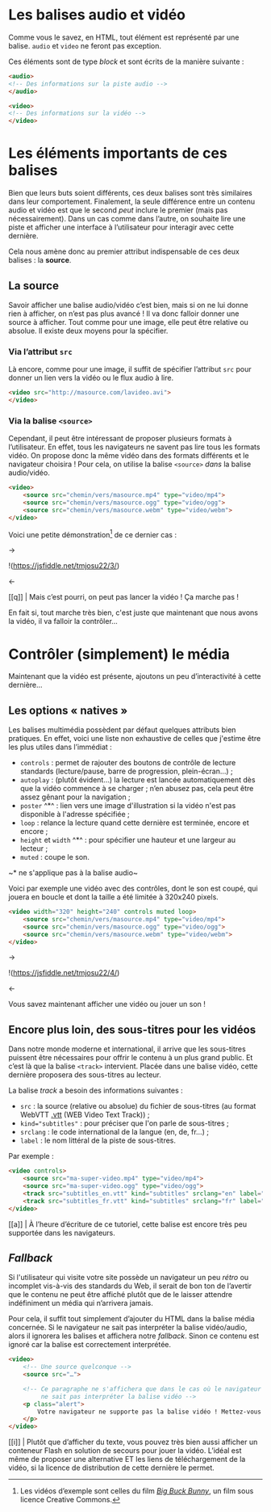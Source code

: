 # Les balises audio et vidéo

Comme vous le savez, en HTML, tout élément est représenté par une balise. `audio` et `video` ne feront pas exception.

Ces éléments sont de type *block* et sont écrits de la manière suivante :

```html
<audio>
<!-- Des informations sur la piste audio -->
</audio>
```

```html
<video>
<!-- Des informations sur la vidéo -->
</video>
```

# Les éléments importants de ces balises

Bien que leurs buts soient différents, ces deux balises sont très similaires dans leur comportement. Finalement, la seule différence entre un contenu audio et vidéo est que le second *peut* inclure le premier (mais pas nécessairement). Dans un cas comme dans l’autre, on souhaite lire une piste et afficher une interface à l’utilisateur pour interagir avec cette dernière.

Cela nous amène donc au premier attribut indispensable de ces deux balises : la **source**.

## La source

Savoir afficher une balise audio/vidéo c’est bien, mais si on ne lui donne rien à afficher, on n’est pas plus avancé ! Il va donc falloir donner une source à afficher. Tout comme pour une image, elle peut être relative ou absolue. Il existe deux moyens pour la spécifier.

### Via l’attribut `src`

Là encore, comme pour une image, il suffit de spécifier l’attribut `src` pour donner un lien vers la vidéo ou le flux audio à lire.

```html
<video src="http://masource.com/lavideo.avi">
</video>
```

### Via la balise `<source>`

Cependant, il peut être intéressant de proposer plusieurs formats à l’utilisateur. En effet, tous les navigateurs ne savent pas lire tous les formats vidéo. On propose donc la même vidéo dans des formats différents et le navigateur choisira ! Pour cela, on utilise la balise `<source>` *dans* la balise audio/vidéo.

```html
<video>
    <source src="chemin/vers/masource.mp4" type="video/mp4">
    <source src="chemin/vers/masource.ogg" type="video/ogg">
    <source src="chemin/vers/masource.webm" type="video/webm">
</video>
```

Voici une petite démonstration[^source] de ce dernier cas :

->

!(https://jsfiddle.net/tmjosu22/3/)

<-

[[q]]
| Mais c’est pourri, on peut pas lancer la vidéo ! Ça marche pas !

En fait si, tout marche très bien, c'est juste que maintenant que nous avons la vidéo, il va falloir la contrôler…

# Contrôler (simplement) le média

Maintenant que la vidéo est présente, ajoutons un peu d’interactivité à cette dernière…

## Les options « natives »

Les balises multimédia possèdent par défaut quelques attributs bien pratiques. En effet, voici une liste non exhaustive de celles que j'estime être les plus utiles dans l’immédiat :

+ `controls` : permet de rajouter des boutons de contrôle de lecture standards (lecture/pause, barre de progression, plein-écran…) ;
+ `autoplay` : (plutôt évident…) la lecture est lancée automatiquement dès que la vidéo commence à se charger ; n’en abusez pas, cela peut être assez gênant pour la navigation ;
+ `poster` ^*^ : lien vers une image d'illustration si la vidéo n'est pas disponible à l'adresse spécifiée ;
+ `loop` : relance la lecture quand cette dernière est terminée, encore et encore ;
+ `height` et `width` ^*^ : pour spécifier une hauteur et une largeur au lecteur ;
+ `muted` : coupe le son.

~* ne s'applique pas à la balise audio~

Voici par exemple une vidéo avec des contrôles, dont le son est coupé, qui jouera en boucle et dont la taille a été limitée à 320x240 pixels.

```html hl_lines="1"
<video width="320" height="240" controls muted loop>
    <source src="chemin/vers/masource.mp4" type="video/mp4">
    <source src="chemin/vers/masource.ogg" type="video/ogg">
    <source src="chemin/vers/masource.webm" type="video/webm">
</video>
```

->

!(https://jsfiddle.net/tmjosu22/4/)

<-

Vous savez maintenant afficher une vidéo ou jouer un son !

## Encore plus loin, des sous-titres pour les vidéos

Dans notre monde moderne et international, il arrive que les sous-titres puissent être nécessaires pour offrir le contenu à un plus grand public. Et c’est là que la balise `<track>` intervient. Placée dans une balise vidéo, cette dernière proposera des sous-titres au lecteur.

La balise *track* a besoin des informations suivantes :

+ `src` : la source (relative ou absolue) du fichier de sous-titres (au format WebVTT [.vtt](http://dev.w3.org/html5/webvtt/) (WEB Video Text Track)) ;
+ `kind="subtitles"` : pour préciser que l'on parle de sous-titres ;
+ `srclang` : le code international de la langue (en, de, fr…) ;
+ `label` : le nom littéral de la piste de sous-titres.

Par exemple :

```html hl_lines="4-5"
<video controls>
    <source src="ma-super-video.mp4" type="video/mp4">
    <source src="ma-super-video.ogg" type="video/ogg">
    <track src="subtitles_en.vtt" kind="subtitles" srclang="en" label="English">
    <track src="subtitles_fr.vtt" kind="subtitles" srclang="fr" label="Francais">
</video>
```

[[a]]
| À l’heure d’écriture de ce tutoriel, cette balise est encore très peu supportée dans les navigateurs.

## *Fallback*

Si l'utilisateur qui visite votre site possède un navigateur un peu *rétro* ou incomplet vis-à-vis des standards du Web, il serait de bon ton de l’avertir que le contenu ne peut être affiché plutôt que de le laisser attendre indéfiniment un média qui n’arrivera jamais.

Pour cela, il suffit tout simplement d’ajouter du HTML dans la balise média concernée. Si le navigateur ne sait pas interpréter la balise vidéo/audio, alors il ignorera les balises et affichera notre *fallback*. Sinon ce contenu est ignoré car la balise est correctement interprétée.

```html hl_lines="7-9"
<video>
    <!-- Une source quelconque -->
    <source src="…">

    <!-- Ce paragraphe ne s'affichera que dans le cas où le navigateur
         ne sait pas interpréter la balise vidéo -->
    <p class="alert">
        Votre navigateur ne supporte pas la balise vidéo ! Mettez-vous à jour !
    </p>
</video>
```

[[i]]
| Plutôt que d’afficher du texte, vous pouvez très bien aussi afficher un conteneur Flash en solution de secours pour jouer la vidéo. L’idéal est même de proposer une alternative ET les liens de téléchargement de la vidéo, si la licence de distribution de cette dernière le permet.

[^source]: Les vidéos d’exemple sont celles du film [*Big Buck Bunny*](https://peach.blender.org/), un film sous licence Creative Commons.